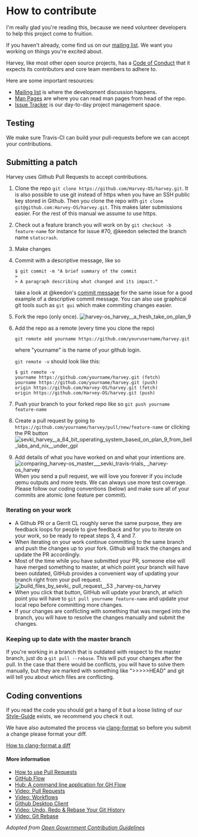 # How to contribute

I'm really glad you're reading this, because we need volunteer developers to help this project come to fruition.

If you haven't already, come find us on our [mailing list](https://groups.google.com/forum/#!forum/harvey). We want you working on things you're excited about.

Harvey, like most other open source projects, has a [Code of Conduct](https://github.com/Harvey-OS/harvey/wiki/Code-of-Conduct) that it expects its contributors and core team members to adhere to.

Here are some important resources:

  * [Mailing list](https://groups.google.com/forum/#!forum/harvey) is where the development discussion happens.
  * [Man Pages](https://sevki.io/harvey/sys/man/1/0intro) are where you can read man pages from head of the repo.
  * [Issue Tracker](https://github.com/Harvey-OS/harvey/issues) is our day-to-day project management space.


## Testing

We make sure Travis-CI can build your pull-requests before we can accept your contributions.

## Submitting a patch

Harvey uses Github Pull Requests to accept contributions.

1.  Clone the repo `git clone https://github.com/Harvey-OS/harvey.git`. It is also possible to use git instead of https when you have an SSH public key stored in Github. Then you clone the repo with `git clone git@github.com:Harvey-OS/harvey.git`. This makes later submissions easier. For the rest of this manual we assume to use https.

2.  Check out a feature branch you will work on by `git checkout -b feature-name` for instance for issue #70, @keedon selected the branch name `statscrash`.

3.  Make changes

4.  Commit with a descriptive message, like so
    ```
    $ git commit -m "A brief summary of the commit
    >
    > A paragraph describing what changed and its impact."
    ```
    take a look at @keedon's [commit message](https://github.com/keedon/harvey/commit/09fe3a21fa8b42088bc8ad83287928e9e7cc96ef) for the same issue for a good example of a descriptive commit message.
    You can also use graphical git tools such as `git gui` which make commiting changes easier.

5.  Fork the repo (only once).
    ![harvey-os_harvey__a_fresh_take_on_plan_9](https://cloud.githubusercontent.com/assets/429977/13457174/099fb5cc-e067-11e5-83ce-f65aa966a4a9.png)

6.  Add the repo as a remote (every time you clone the repo)

    `git remote add yourname https://github.com/yourusername/harvey.git`

    where "yourname" is the name of your github login.

    `git remote -v` should look like this:
    ```
    $ git remote -v
    yourname https://github.com/yourname/harvey.git (fetch)
    yourname https://github.com/yourname/harvey.git (push)
    origin https://github.com/Harvey-OS/harvey.git (fetch)
    origin https://github.com/Harvey-OS/harvey.git (push)
    ```

7.  Push your branch to your forked repo like so `git push yourname feature-name`

8.  Create a pull request by going to `https://github.com/yourname/harvey/pull/new/feature-name` or clicking the PR button
    ![sevki_harvey__a_64_bit_operating_system_based_on_plan_9_from_bell_labs_and_nix__under_gpl](https://cloud.githubusercontent.com/assets/429977/13457635/79359350-e069-11e5-987b-1b4fccc45372.png)

9.  Add details of what you have worked on and what your intentions are.
    ![comparing_harvey-os_master___sevki_travis-trials_ _harvey-os_harvey](https://cloud.githubusercontent.com/assets/429977/13457683/aa2a423a-e069-11e5-84cc-1173e33264cb.png)
    When you send a pull request, we will love you forever if you include qemu outputs and more tests. We can always use more test coverage. Please follow our coding conventions (below) and make sure all of your commits are atomic (one feature per commit).

### Iterating on your work

- A Github PR or a Gerrit CL roughly serve the same purpose, they are feedback loops for people to give feedback and for you to iterate on your work, so be ready to repeat steps 3, 4 and 7.
- When iterating on your work continue committing to the same branch and push the changes up to your fork. Github will track the changes and update the PR accordingly.
- Most of the time while you have submitted your PR, someone else will have merged something to master, at which point your branch will have been outdated, GitHub provides a convenient way of updating your branch right from your pull request.
![build_files_by_sevki_ _pull_request__53_ _harvey-os_harvey](https://cloud.githubusercontent.com/assets/429977/13457994/4d9a3118-e06b-11e5-9898-f8574b5ce11d.png)
- When you click that button, GitHub will update your branch, at which point you will have to `git pull yourname feature-name` and update your local repo before committing more changes.
- If your changes are conflicting with something that was merged into the branch, you will have to resolve the changes manually and submit the changes.

### Keeping up to date with the master branch

If you're working in a branch that is outdated with respect to the master branch, just do a `git pull --rebase`. This will put your changes after the pull. In the case that there would be conflicts, you will have to solve them manually, but they are marked with something like ">>>>>HEAD" and git will tell you about which files are conflicting.

## Coding conventions

If you read the code you should get a hang of it but a loose listing of our [Style-Guide](https://github.com/Harvey-OS/harvey/wiki/Style-Guide) exists, we recommend you check it out.

We have also automated the process via [clang-format](http://clang.llvm.org/docs/ClangFormat.html) so before you submit a change please format your diff.

[How to clang-format a diff](http://clang.llvm.org/docs/ClangFormat.html#script-for-patch-reformatting)

#### More information

- [How to use Pull Requests](http://help.github.com/pull-requests/)
- [GitHub Flow](https://guides.github.com/introduction/flow/)
- [Hub: A command line application for GH Flow](https://hub.github.com)
- [Video: Pull Requests](https://www.youtube.com/watch?v=81uKcXZoQ2A)
- [Video: Workflows](https://www.youtube.com/watch?v=EwWZbyjDs9c)
- [Github Desktop Client](https://desktop.github.com/)
- [Video: Undo, Redo & Rebase Your Git History](https://www.youtube.com/watch?v=W39CfI3-JFc)
- [Video: Git Rebase](https://www.youtube.com/watch?v=SxzjZtJwOgo)

_Adopted from [Open Government Contribution Guidelines](https://github.com/opengovernment/opengovernment/blob/master/CONTRIBUTING.md)_
